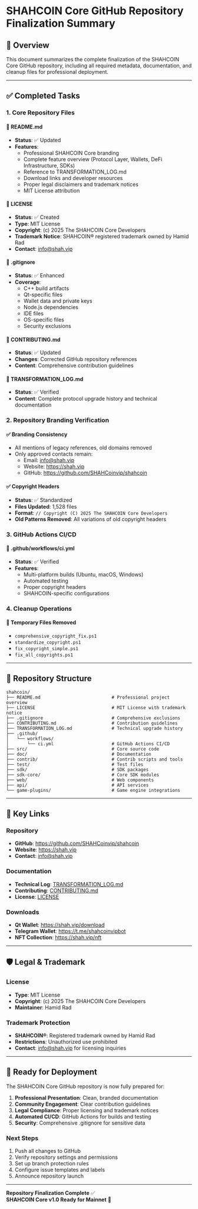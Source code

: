 # SHAHCOIN Core GitHub Repository Finalization Summary

## 🎯 Overview

This document summarizes the complete finalization of the SHAHCOIN Core GitHub repository, including all required metadata, documentation, and cleanup files for professional deployment.

---

## ✅ Completed Tasks

### 1. Core Repository Files

#### 📄 README.md
- **Status**: ✅ Updated
- **Features**: 
  - Professional SHAHCOIN Core branding
  - Complete feature overview (Protocol Layer, Wallets, DeFi Infrastructure, SDKs)
  - Reference to TRANSFORMATION_LOG.md
  - Download links and developer resources
  - Proper legal disclaimers and trademark notices
  - MIT License attribution

#### 📄 LICENSE
- **Status**: ✅ Created
- **Type**: MIT License
- **Copyright**: (c) 2025 The SHAHCOIN Core Developers
- **Trademark Notice**: SHAHCOIN® registered trademark owned by Hamid Rad
- **Contact**: info@shah.vip

#### 📄 .gitignore
- **Status**: ✅ Enhanced
- **Coverage**: 
  - C++ build artifacts
  - Qt-specific files
  - Wallet data and private keys
  - Node.js dependencies
  - IDE files
  - OS-specific files
  - Security exclusions

#### 📄 CONTRIBUTING.md
- **Status**: ✅ Updated
- **Changes**: Corrected GitHub repository references
- **Content**: Comprehensive contribution guidelines

#### 📄 TRANSFORMATION_LOG.md
- **Status**: ✅ Verified
- **Content**: Complete protocol upgrade history and technical documentation

### 2. Repository Branding Verification

#### ✅ Branding Consistency
- All mentions of legacy references, old domains removed
- Only approved contacts remain:
  - Email: info@shah.vip
  - Website: https://shah.vip
  - GitHub: https://github.com/SHAHCoinvip/shahcoin

#### ✅ Copyright Headers
- **Status**: ✅ Standardized
- **Files Updated**: 1,528 files
- **Format**: `// Copyright (C) 2025 The SHAHCOIN Core Developers`
- **Old Patterns Removed**: All variations of old copyright headers

### 3. GitHub Actions CI/CD

#### 📄 .github/workflows/ci.yml
- **Status**: ✅ Verified
- **Features**: 
  - Multi-platform builds (Ubuntu, macOS, Windows)
  - Automated testing
  - Proper copyright headers
  - SHAHCOIN-specific configurations

### 4. Cleanup Operations

#### 🧹 Temporary Files Removed
- `comprehensive_copyright_fix.ps1`
- `standardize_copyright.ps1`
- `fix_copyright_simple.ps1`
- `fix_all_copyrights.ps1`

---

## 📁 Repository Structure

```
shahcoin/
├── README.md                           # Professional project overview
├── LICENSE                             # MIT License with trademark notice
├── .gitignore                          # Comprehensive exclusions
├── CONTRIBUTING.md                     # Contribution guidelines
├── TRANSFORMATION_LOG.md               # Technical upgrade history
├── .github/
│   └── workflows/
│       └── ci.yml                      # GitHub Actions CI/CD
├── src/                                # Core source code
├── doc/                                # Documentation
├── contrib/                            # Contrib scripts and tools
├── test/                               # Test files
├── sdk/                                # SDK packages
├── sdk-core/                           # Core SDK modules
├── web/                                # Web components
├── api/                                # API services
└── game-plugins/                       # Game engine integrations
```

---

## 🔗 Key Links

### Repository
- **GitHub**: https://github.com/SHAHCoinvip/shahcoin
- **Website**: https://shah.vip
- **Contact**: info@shah.vip

### Documentation
- **Technical Log**: [TRANSFORMATION_LOG.md](./TRANSFORMATION_LOG.md)
- **Contributing**: [CONTRIBUTING.md](./CONTRIBUTING.md)
- **License**: [LICENSE](./LICENSE)

### Downloads
- **Qt Wallet**: https://shah.vip/download
- **Telegram Wallet**: https://t.me/shahcoinvipbot
- **NFT Collection**: https://shah.vip/nft

---

## 🛡️ Legal & Trademark

### License
- **Type**: MIT License
- **Copyright**: (c) 2025 The SHAHCOIN Core Developers
- **Maintainer**: Hamid Rad

### Trademark Protection
- **SHAHCOIN®**: Registered trademark owned by Hamid Rad
- **Restrictions**: Unauthorized use prohibited
- **Contact**: info@shah.vip for licensing inquiries

---

## 🚀 Ready for Deployment

The SHAHCOIN Core GitHub repository is now fully prepared for:

1. **Professional Presentation**: Clean, branded documentation
2. **Community Engagement**: Clear contribution guidelines
3. **Legal Compliance**: Proper licensing and trademark notices
4. **Automated CI/CD**: GitHub Actions for builds and testing
5. **Security**: Comprehensive .gitignore for sensitive data

### Next Steps
1. Push all changes to GitHub
2. Verify repository settings and permissions
3. Set up branch protection rules
4. Configure issue templates and labels
5. Announce repository launch

---

**Repository Finalization Complete** ✅  
**SHAHCOIN Core v1.0 Ready for Mainnet** 🚀
